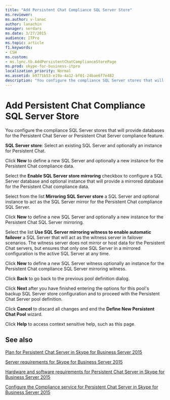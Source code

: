 ```yaml
---
title: "Add Persistent Chat Compliance SQL Server Store"
ms.reviewer: 
ms.author: v-lanac
author: lanachin
manager: serdars
ms.date: 3/27/2015
audience: ITPro
ms.topic: article
f1.keywords:
- CSH
ms.custom:
- ms.lync.tb.AddPersistentChatComplianceStorePage
ms.prod: skype-for-business-itpro
localization_priority: Normal
ms.assetid: b9771b53-e19a-4a12-bf01-24bae6f7e482
description: "You configure the compliance SQL Server stores that will provide databases for the Persistent Chat Server or Persistent Chat Server compliance feature."
---
```


# Add Persistent Chat Compliance SQL Server Store
 
You configure the compliance SQL Server stores that will provide databases for the Persistent Chat Server or Persistent Chat Server compliance feature.
  
 **SQL Server store**: Select an existing SQL Server and optionally an instance for Persistent Chat.
  
Click **New** to define a new SQL Server and optionally a new instance for the Persistent Chat compliance data.
  
Select the **Enable SQL Server store mirroring** checkbox to configure a SQL Server database and optional instance that will provide a mirrored database for the Persistent Chat compliance data.
  
Select from the list **Mirroring SQL Server store** a SQL Server and optional instance to act as the SQL Server mirror for the Persistent Chat compliance SQL Server.
  
Click **New** to define a new SQL Server and optionally a new instance for the Persistent Chat SQL Server mirroring.
  
Select the list **Use SQL Server mirroring witness to enable automatic failover** a SQL Server that will act as the witness server in failover scenarios. The witness server does not mirror or host data for the Persistent Chat servers, but ensures that only one SQL Server in a mirrored configuration is the active SQL Server at any time.
  
Click **New** to define a new SQL Server witness optionally an instance for the Persistent Chat compliance SQL Server mirroring witness.
  
Click **Back** to go back to the previous pool definition dialog.
  
Click **Next** after you have finished entering the options for this pool's backup SQL Server store configuration and to proceed with the Persistent Chat Server pool definition.
  
Click **Cancel** to discard all changes and end the **Define New Persistent Chat Pool** wizard.
  
Click **Help** to access context sensitive help, such as this page.
  
## See also

[Plan for Persistent Chat Server in Skype for Business Server 2015](../../plan-your-deployment/persistent-chat-server/persistent-chat-server.md)
  
[Server requirements for Skype for Business Server 2015](../../plan-your-deployment/requirements-for-your-environment/server-requirements.md)
  
[Hardware and software requirements for Persistent Chat Server in Skype for Business Server 2015](../../plan-your-deployment/persistent-chat-server/hardware-and-software-requirements.md)
  
[Configure the Compliance service for Persistent Chat Server in Skype for Business Server 2015](../../manage/persistent-chat/configure-compliance.md)
